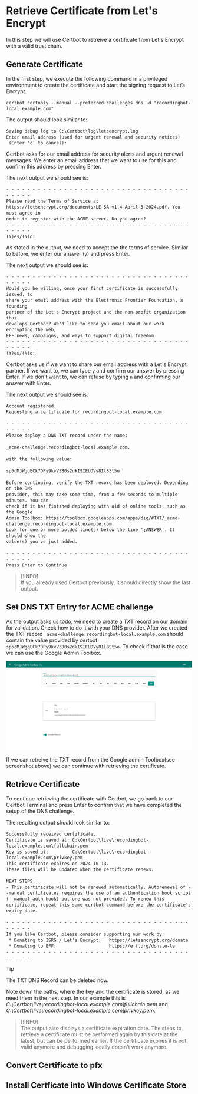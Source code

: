 # Retrieve Certificate from Let's Encrypt

In this step we will use Certbot to retreive a certificate from Let's Encrypt with a valid trust
chain.

## Generate Certificate

In the first step, we execute the following command in a privileged environment to create the
certificate and start the signing request to Let’s Encrypt.

``` pwsh
certbot certonly --manual --preferred-challenges dns -d "recordingbot-local.example.com"
```

The output should look similar to:

``` text
Saving debug log to C:\Certbot\log\letsencrypt.log
Enter email address (used for urgent renewal and security notices)
 (Enter 'c' to cancel):
```

Certbot asks for our email address for security alerts and urgent renewal messages. We enter an
email address that we want to use for this and confirm this address by pressing Enter.

The next output we should see is:

``` text
- - - - - - - - - - - - - - - - - - - - - - - - - - - - - - - - - - - - - - - -
Please read the Terms of Service at
https://letsencrypt.org/documents/LE-SA-v1.4-April-3-2024.pdf. You must agree in
order to register with the ACME server. Do you agree?
- - - - - - - - - - - - - - - - - - - - - - - - - - - - - - - - - - - - - - - -
(Y)es/(N)o:
```

As stated in the output, we need to accept the the terms of service. Similar to before, we enter our
answer (`y`) and press Enter.

The next output we should see is:

``` text
- - - - - - - - - - - - - - - - - - - - - - - - - - - - - - - - - - - - - - - -
Would you be willing, once your first certificate is successfully issued, to
share your email address with the Electronic Frontier Foundation, a founding
partner of the Let's Encrypt project and the non-profit organization that
develops Certbot? We'd like to send you email about our work encrypting the web,
EFF news, campaigns, and ways to support digital freedom.
- - - - - - - - - - - - - - - - - - - - - - - - - - - - - - - - - - - - - - - -
(Y)es/(N)o:
```

Certbot asks us if we want to share our email address with a Let's Encrypt partner. If we want to,
we can type `y` and confirm our answer by pressing Enter. If we don't want to, we can refuse by
typing `n` and confirming our answer with Enter.

The next output we should see is:

``` text
Account registered.
Requesting a certificate for recordingbot-local.example.com

- - - - - - - - - - - - - - - - - - - - - - - - - - - - - - - - - - - - - - - -
Please deploy a DNS TXT record under the name:

_acme-challenge.recordingbot-local.example.com.

with the following value:

sp5cMJWgqECk7DPy9kvVZ80s2dkI9IEUDVy8Il8St5o

Before continuing, verify the TXT record has been deployed. Depending on the DNS
provider, this may take some time, from a few seconds to multiple minutes. You can
check if it has finished deploying with aid of online tools, such as the Google
Admin Toolbox: https://toolbox.googleapps.com/apps/dig/#TXT/_acme-challenge.recordingbot-local.example.com.
Look for one or more bolded line(s) below the line ';ANSWER'. It should show the
value(s) you've just added.

- - - - - - - - - - - - - - - - - - - - - - - - - - - - - - - - - - - - - - - -
Press Enter to Continue
```

> [!INFO]  
> If you already used Certbot previously, it should directly show the last output.

## Set DNS TXT Entry for ACME challenge

As the output asks us todo, we need to create a TXT record on our domain for validation. Check how
to do it with your DNS provider. After we created the TXT record `_acme-challenge.recordingbot-local.example.com`
should contain the value provided by certbot `sp5cMJWgqECk7DPy9kvVZ80s2dkI9IEUDVy8Il8St5o`. To check
if that is the case we can use the Google Admin Toolbox.

![Screenshot from Google Admin Toolbox](../../images/screenshot-google-admin-toolbox.png)

If we can retreive the TXT record from the Google admin Toolbox(see screenshot above) we can
continue with retrieving the certificate.

## Retrieve Certificate

To continue retrieving the certificate with Certbot, we go back to our Certbot Terminal and press
Enter to confirm that we have completed the setup of the DNS challenge.

The resulting output should look similar to:

``` text
Successfully received certificate.
Certificate is saved at: C:\Certbot\live\recordingbot-local.example.com\fullchain.pem
Key is saved at:         C:\Certbot\live\recordingbot-local.example.com\privkey.pem
This certificate expires on 2024-10-13.
These files will be updated when the certificate renews.

NEXT STEPS:
- This certificate will not be renewed automatically. Autorenewal of --manual certificates requires the use of an authentication hook script (--manual-auth-hook) but one was not provided. To renew this certificate, repeat this same certbot command before the certificate's expiry date.

- - - - - - - - - - - - - - - - - - - - - - - - - - - - - - - - - - - - - - - -
If you like Certbot, please consider supporting our work by:
 * Donating to ISRG / Let's Encrypt:   https://letsencrypt.org/donate
 * Donating to EFF:                    https://eff.org/donate-le
- - - - - - - - - - - - - - - - - - - - - - - - - - - - - - - - - - - - - - - -
```

> [!TIP]
> The TXT DNS Record can be deleted now.

Note down the paths, where the key and the certificate is stored, as we need them in the next step.
In our example this is _C:\Certbot\live\recordingbot-local.example.com\fullchain.pem_ and
_C:\Certbot\live\recordingbot-local.example.com\privkey.pem_.

> [!INFO]  
> The output also displays a certificate expiration date. The steps to retrieve a certificate must
> be performed again by this date at the latest, but can be performed earlier. If the certificate
> expires it is not valid anymore and debugging locally doesn't work anymore.

## Convert Certificate to pfx

## Install Certficate into Windows Certificate Store
